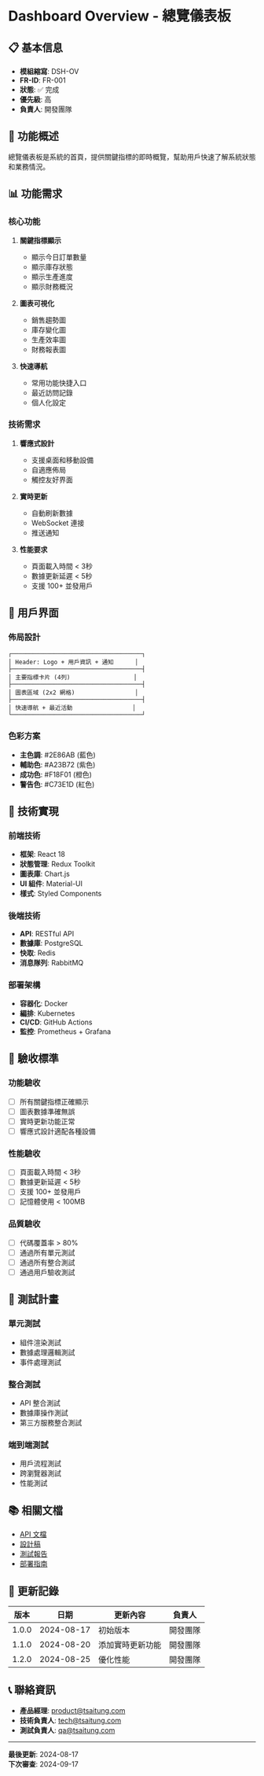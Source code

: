 # Dashboard Overview - 總覽儀表板

## 📋 基本信息

- **模組縮寫**: DSH-OV
- **FR-ID**: FR-001
- **狀態**: ✅ 完成
- **優先級**: 高
- **負責人**: 開發團隊

## 🎯 功能概述

總覽儀表板是系統的首頁，提供關鍵指標的即時概覽，幫助用戶快速了解系統狀態和業務情況。

## 📊 功能需求

### 核心功能
1. **關鍵指標顯示**
   - 顯示今日訂單數量
   - 顯示庫存狀態
   - 顯示生產進度
   - 顯示財務概況

2. **圖表可視化**
   - 銷售趨勢圖
   - 庫存變化圖
   - 生產效率圖
   - 財務報表圖

3. **快速導航**
   - 常用功能快捷入口
   - 最近訪問記錄
   - 個人化設定

### 技術需求
1. **響應式設計**
   - 支援桌面和移動設備
   - 自適應佈局
   - 觸控友好界面

2. **實時更新**
   - 自動刷新數據
   - WebSocket 連接
   - 推送通知

3. **性能要求**
   - 頁面載入時間 < 3秒
   - 數據更新延遲 < 5秒
   - 支援 100+ 並發用戶

## 🎨 用戶界面

### 佈局設計
```
┌─────────────────────────────────────┐
│ Header: Logo + 用戶資訊 + 通知      │
├─────────────────────────────────────┤
│ 主要指標卡片 (4列)                  │
├─────────────────────────────────────┤
│ 圖表區域 (2x2 網格)                 │
├─────────────────────────────────────┤
│ 快速導航 + 最近活動                 │
└─────────────────────────────────────┘
```

### 色彩方案
- **主色調**: #2E86AB (藍色)
- **輔助色**: #A23B72 (紫色)
- **成功色**: #F18F01 (橙色)
- **警告色**: #C73E1D (紅色)

## 🔧 技術實現

### 前端技術
- **框架**: React 18
- **狀態管理**: Redux Toolkit
- **圖表庫**: Chart.js
- **UI 組件**: Material-UI
- **樣式**: Styled Components

### 後端技術
- **API**: RESTful API
- **數據庫**: PostgreSQL
- **快取**: Redis
- **消息隊列**: RabbitMQ

### 部署架構
- **容器化**: Docker
- **編排**: Kubernetes
- **CI/CD**: GitHub Actions
- **監控**: Prometheus + Grafana

## 📝 驗收標準

### 功能驗收
- [ ] 所有關鍵指標正確顯示
- [ ] 圖表數據準確無誤
- [ ] 實時更新功能正常
- [ ] 響應式設計適配各種設備

### 性能驗收
- [ ] 頁面載入時間 < 3秒
- [ ] 數據更新延遲 < 5秒
- [ ] 支援 100+ 並發用戶
- [ ] 記憶體使用 < 100MB

### 品質驗收
- [ ] 代碼覆蓋率 > 80%
- [ ] 通過所有單元測試
- [ ] 通過所有整合測試
- [ ] 通過用戶驗收測試

## 🧪 測試計畫

### 單元測試
- 組件渲染測試
- 數據處理邏輯測試
- 事件處理測試

### 整合測試
- API 整合測試
- 數據庫操作測試
- 第三方服務整合測試

### 端到端測試
- 用戶流程測試
- 跨瀏覽器測試
- 性能測試

## 📚 相關文檔

- [API 文檔](./api.md)
- [設計稿](./design.md)
- [測試報告](./test-report.md)
- [部署指南](./deployment.md)

## 🔄 更新記錄

| 版本 | 日期 | 更新內容 | 負責人 |
|------|------|----------|--------|
| 1.0.0 | 2024-08-17 | 初始版本 | 開發團隊 |
| 1.1.0 | 2024-08-20 | 添加實時更新功能 | 開發團隊 |
| 1.2.0 | 2024-08-25 | 優化性能 | 開發團隊 |

## 📞 聯絡資訊

- **產品經理**: product@tsaitung.com
- **技術負責人**: tech@tsaitung.com
- **測試負責人**: qa@tsaitung.com

---

**最後更新**: 2024-08-17  
**下次審查**: 2024-09-17
